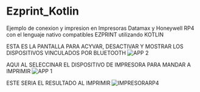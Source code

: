 # Ezprint_Kotlin
Ejemplo de conexion y impresion en Impresoras Datamax y Honeywell RP4 con el lenguaje nativo compatibles EZPRINT utilizando  KOTLIN

ESTA ES LA PANTALLA PARA ACYVAR, DESACTIVAR Y MOSTRAR LOS DISPOSITIVOS VINCULADOS POR BLUETOOTH
![APP 2](https://user-images.githubusercontent.com/30960370/200424404-8466c38f-a485-4d9f-828a-1e34269a2c1d.jpg)

AQUI AL SELECCINAR EL DISPOSITIVO DE IMPRESORA PARA MANDAR A IMPRIMIR
![APP 1](https://user-images.githubusercontent.com/30960370/200424843-c4c2e91e-d060-4d06-a290-91cc887f563f.jpg)

ESTE SERIA EL RESULTADO AL IMPRIMIR
![IMPRESORARP4](https://user-images.githubusercontent.com/30960370/200424992-5723bec6-f6f2-46f3-9f8e-628c55b28097.jpg)

